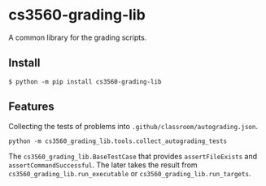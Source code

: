 # cs3560-grading-lib

A common library for the grading scripts.

## Install

```console
$ python -m pip install cs3560-grading-lib
```

## Features

Collecting the tests of problems into `.github/classroom/autograding.json`.

```console
python -m cs3560_grading_lib.tools.collect_autograding_tests
```

The `cs3560_grading_lib.BaseTestCase` that provides `assertFileExists` and `assertCommandSuccessful`.
The later takes the result from `cs3560_grading_lib.run_executable` or `cs3560_grading_lib.run_targets`.
